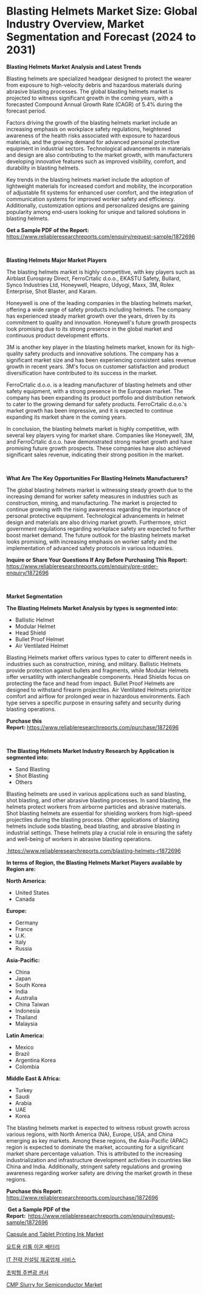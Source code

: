 <p><h1>Blasting Helmets Market Size: Global Industry Overview, Market Segmentation and Forecast (2024 to 2031)</h1></p><p><strong>Blasting Helmets Market Analysis and Latest Trends</strong></p>
<p><p>Blasting helmets are specialized headgear designed to protect the wearer from exposure to high-velocity debris and hazardous materials during abrasive blasting processes. The global blasting helmets market is projected to witness significant growth in the coming years, with a forecasted Compound Annual Growth Rate (CAGR) of 5.4% during the forecast period.</p><p>Factors driving the growth of the blasting helmets market include an increasing emphasis on workplace safety regulations, heightened awareness of the health risks associated with exposure to hazardous materials, and the growing demand for advanced personal protective equipment in industrial sectors. Technological advancements in materials and design are also contributing to the market growth, with manufacturers developing innovative features such as improved visibility, comfort, and durability in blasting helmets.</p><p>Key trends in the blasting helmets market include the adoption of lightweight materials for increased comfort and mobility, the incorporation of adjustable fit systems for enhanced user comfort, and the integration of communication systems for improved worker safety and efficiency. Additionally, customization options and personalized designs are gaining popularity among end-users looking for unique and tailored solutions in blasting helmets.</p></p>
<p><strong>Get a Sample PDF of the Report:&nbsp;</strong> <a href="https://www.reliableresearchreports.com/enquiry/request-sample/1872696">https://www.reliableresearchreports.com/enquiry/request-sample/1872696</a></p>
<p>&nbsp;</p>
<p><strong>Blasting Helmets Major Market Players</strong></p>
<p><p>The blasting helmets market is highly competitive, with key players such as Airblast Eurospray Direct, FerroCrtalic d.o.o., EKASTU Safety, Bullard, Synco Industries Ltd, Honeywell, Heapro, Udyogi, Maxx, 3M, Rolex Enterprise, Shot Blaster, and Karam. </p><p>Honeywell is one of the leading companies in the blasting helmets market, offering a wide range of safety products including helmets. The company has experienced steady market growth over the years, driven by its commitment to quality and innovation. Honeywell's future growth prospects look promising due to its strong presence in the global market and continuous product development efforts.</p><p>3M is another key player in the blasting helmets market, known for its high-quality safety products and innovative solutions. The company has a significant market size and has been experiencing consistent sales revenue growth in recent years. 3M's focus on customer satisfaction and product diversification have contributed to its success in the market.</p><p>FerroCrtalic d.o.o. is a leading manufacturer of blasting helmets and other safety equipment, with a strong presence in the European market. The company has been expanding its product portfolio and distribution network to cater to the growing demand for safety products. FerroCrtalic d.o.o.'s market growth has been impressive, and it is expected to continue expanding its market share in the coming years.</p><p>In conclusion, the blasting helmets market is highly competitive, with several key players vying for market share. Companies like Honeywell, 3M, and FerroCrtalic d.o.o. have demonstrated strong market growth and have promising future growth prospects. These companies have also achieved significant sales revenue, indicating their strong position in the market.</p></p>
<p>&nbsp;</p>
<p><strong>What Are The Key Opportunities For Blasting Helmets Manufacturers?</strong></p>
<p><p>The global blasting helmets market is witnessing steady growth due to the increasing demand for worker safety measures in industries such as construction, mining, and manufacturing. The market is projected to continue growing with the rising awareness regarding the importance of personal protective equipment. Technological advancements in helmet design and materials are also driving market growth. Furthermore, strict government regulations regarding workplace safety are expected to further boost market demand. The future outlook for the blasting helmets market looks promising, with increasing emphasis on worker safety and the implementation of advanced safety protocols in various industries.</p></p>
<p><strong>Inquire or Share Your Questions If Any Before Purchasing This Report:</strong> <a href="https://www.reliableresearchreports.com/enquiry/pre-order-enquiry/1872696">https://www.reliableresearchreports.com/enquiry/pre-order-enquiry/1872696</a></p>
<p>&nbsp;</p>
<p><strong>Market Segmentation</strong></p>
<p><strong>The Blasting Helmets Market Analysis by types is segmented into:</strong></p>
<p><ul><li>Ballistic Helmet</li><li>Modular Helmet</li><li>Head Shield</li><li>Bullet Proof Helmet</li><li>Air Ventilated Helmet</li></ul></p>
<p><p>Blasting Helmets market offers various types to cater to different needs in industries such as construction, mining, and military. Ballistic Helmets provide protection against bullets and fragments, while Modular Helmets offer versatility with interchangeable components. Head Shields focus on protecting the face and head from impact. Bullet Proof Helmets are designed to withstand firearm projectiles. Air Ventilated Helmets prioritize comfort and airflow for prolonged wear in hazardous environments. Each type serves a specific purpose in ensuring safety and security during blasting operations.</p></p>
<p><strong>Purchase this Report:&nbsp;</strong><a href="https://www.reliableresearchreports.com/purchase/1872696">https://www.reliableresearchreports.com/purchase/1872696</a></p>
<p>&nbsp;</p>
<p><strong>The Blasting Helmets Market Industry Research by Application is segmented into:</strong></p>
<p><ul><li>Sand Blasting</li><li>Shot Blasting</li><li>Others</li></ul></p>
<p><p>Blasting helmets are used in various applications such as sand blasting, shot blasting, and other abrasive blasting processes. In sand blasting, the helmets protect workers from airborne particles and abrasive materials. Shot blasting helmets are essential for shielding workers from high-speed projectiles during the blasting process. Other applications of blasting helmets include soda blasting, bead blasting, and abrasive blasting in industrial settings. These helmets play a crucial role in ensuring the safety and well-being of workers in abrasive blasting operations.</p></p>
<p><a href="https://www.reliableresearchreports.com/blasting-helmets-r1872696">&nbsp;https://www.reliableresearchreports.com/blasting-helmets-r1872696</a></p>
<p><strong>In terms of Region, the Blasting Helmets Market Players available by Region are:</strong></p>
<p>
    <p> <strong> North America: </strong>
        <ul>
            <li>United States</li>
            <li>Canada</li>
        </ul>
        </p> 
    <p> <strong> Europe: </strong>
        <ul>
            <li>Germany</li>
            <li>France</li>
            <li>U.K.</li>
            <li>Italy</li>
            <li>Russia</li>
        </ul>
        </p> 
    <p> <strong> Asia-Pacific: </strong>
        <ul>
            <li>China</li>
            <li>Japan</li>
            <li>South Korea</li>
            <li>India</li>
            <li>Australia</li>
            <li>China Taiwan</li>
            <li>Indonesia</li>
            <li>Thailand</li>
            <li>Malaysia</li>
        </ul>
        </p> 
    <p> <strong> Latin America: </strong>
        <ul>
            <li>Mexico</li>
            <li>Brazil</li>
            <li>Argentina Korea</li>
            <li>Colombia</li>
        </ul>
        </p> 
    <p> <strong> Middle East & Africa: </strong>
        <ul>
            <li>Turkey</li>
            <li>Saudi</li>
            <li>Arabia</li>
            <li>UAE</li>
            <li>Korea</li>
        </ul>
    </p>
    </p>
<p><p>The blasting helmets market is expected to witness robust growth across various regions, with North America (NA), Europe, USA, and China emerging as key markets. Among these regions, the Asia-Pacific (APAC) region is expected to dominate the market, accounting for a significant market share percentage valuation. This is attributed to the increasing industrialization and infrastructure development activities in countries like China and India. Additionally, stringent safety regulations and growing awareness regarding worker safety are driving the market growth in these regions.</p></p>
<p><strong>Purchase this Report: </strong><a href="https://www.reliableresearchreports.com/purchase/1872696">https://www.reliableresearchreports.com/purchase/1872696</a></p>
<p>&nbsp;<strong>Get a Sample PDF of the Report:&nbsp;&nbsp;</strong><a href="https://www.reliableresearchreports.com/enquiry/request-sample/1872696">https://www.reliableresearchreports.com/enquiry/request-sample/1872696</a></p>
<p><strong></strong></p>
<p><p><a href="https://github.com/RickHolmes3/Market-Research-Report-List-5/blob/main/capsule-and-tablet-printing-ink-market.md">Capsule and Tablet Printing Ink Market</a></p><p><a href="https://github.com/CliftonFisher9067/Market-Research-Report-List-2/blob/main/3392621146828.md">요트용 리튬 이온 배터리</a></p><p><a href="https://medium.com/@luffiazaza/2024%EB%85%84%EB%B6%80%ED%84%B0-2031%EB%85%84%EA%B9%8C%EC%A7%80-%EC%98%88%EC%B8%A1%EB%90%9C-it-%EC%A0%84%EB%9E%B5-%EC%BB%A8%EC%84%A4%ED%8C%85-%EC%A0%9C%EA%B3%B5%EC%9E%90-%EC%84%9C%EB%B9%84%EC%8A%A4-%EC%8B%9C%EC%9E%A5-%EC%97%AD%ED%95%99-%EB%B0%8F-%EC%84%B1%EC%9E%A5-%EA%B8%B0%EB%B0%98%EC%9D%84-%EB%B6%84%EC%84%9D%ED%95%A9%EB%8B%88%EB%8B%A4-e927cb11ae20">IT 전략 컨설팅 제공업체 서비스</a></p><p><a href="https://github.com/vskv4779xr1/Market-Research-Report-List-2/blob/main/5674086146827.md">초박형 주변광 센서</a></p><p><a href="https://github.com/Krish2023na/Market-Research-Report-List-5/blob/main/cmp-slurry-for-semiconductor-market.md">CMP Slurry for Semiconductor Market</a></p></p>